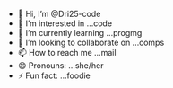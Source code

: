 - 👋 Hi, I’m @Dri25-code
- 👀 I’m interested in ...code
- 🌱 I’m currently learning ...progmg
- 💞️ I’m looking to collaborate on ...comps
- 📫 How to reach me ...mail
- 😄 Pronouns: ...she/her
- ⚡ Fun fact: ...foodie

<!---
Dri25-code/Dri25-code is a ✨ special ✨ repository because its `README.md` (this file) appears on your GitHub profile.
You can click the Preview link to take a look at your changes.
--->
